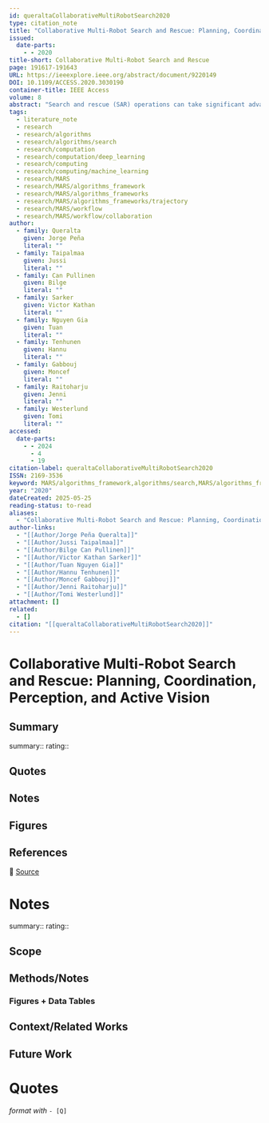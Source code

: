 ```yaml
---
id: queraltaCollaborativeMultiRobotSearch2020
type: citation_note
title: "Collaborative Multi-Robot Search and Rescue: Planning, Coordination, Perception, and Active Vision"
issued:
  date-parts:
    - - 2020
title-short: Collaborative Multi-Robot Search and Rescue
page: 191617-191643
URL: https://ieeexplore.ieee.org/abstract/document/9220149
DOI: 10.1109/ACCESS.2020.3030190
container-title: IEEE Access
volume: 8
abstract: "Search and rescue (SAR) operations can take significant advantage from supporting autonomous or teleoperated robots and multi-robot systems. These can aid in mapping and situational assessment, monitoring and surveillance, establishing communication networks, or searching for victims. This paper provides a review of multi-robot systems supporting SAR operations, with system-level considerations and focusing on the algorithmic perspectives for multi-robot coordination and perception. This is, to the best of our knowledge, the first survey paper to cover (i) heterogeneous SAR robots in different environments, (ii) active perception in multi-robot systems, while (iii) giving two complementary points of view from the multi-agent perception and control perspectives. We also discuss the most significant open research questions: shared autonomy, sim-to-real transferability of existing methods, awareness of victims' conditions, coordination and interoperability in heterogeneous multi-robot systems, and active perception. The different topics in the survey are put in the context of the different challenges and constraints that various types of robots (ground, aerial, surface, or underwater) encounter in different SAR environments (maritime, urban, wilderness, or other post-disaster scenarios). The objective of this survey is to serve as an entry point to the various aspects of multi-robot SAR systems to researchers in both the machine learning and control fields by giving a global overview of the main approaches being taken in the SAR robotics area."
tags:
  - literature_note
  - research
  - research/algorithms
  - research/algorithms/search
  - research/computation
  - research/computation/deep_learning
  - research/computing
  - research/computing/machine_learning
  - research/MARS
  - research/MARS/algorithms_framework
  - research/MARS/algorithms_frameworks
  - research/MARS/algorithms_frameworks/trajectory
  - research/MARS/workflow
  - research/MARS/workflow/collaboration
author:
  - family: Queralta
    given: Jorge Peña
    literal: ""
  - family: Taipalmaa
    given: Jussi
    literal: ""
  - family: Can Pullinen
    given: Bilge
    literal: ""
  - family: Sarker
    given: Victor Kathan
    literal: ""
  - family: Nguyen Gia
    given: Tuan
    literal: ""
  - family: Tenhunen
    given: Hannu
    literal: ""
  - family: Gabbouj
    given: Moncef
    literal: ""
  - family: Raitoharju
    given: Jenni
    literal: ""
  - family: Westerlund
    given: Tomi
    literal: ""
accessed:
  date-parts:
    - - 2024
      - 4
      - 19
citation-label: queraltaCollaborativeMultiRobotSearch2020
ISSN: 2169-3536
keyword: MARS/algorithms_framework,algorithms/search,MARS/algorithms_frameworks/trajectory,computation/deep_learning,computing/machine_learning,MARS,MARS/workflow/collaboration
year: "2020"
dateCreated: 2025-05-25
reading-status: to-read
aliases:
  - "Collaborative Multi-Robot Search and Rescue: Planning, Coordination, Perception, and Active Vision"
author-links:
  - "[[Author/Jorge Peña Queralta]]"
  - "[[Author/Jussi Taipalmaa]]"
  - "[[Author/Bilge Can Pullinen]]"
  - "[[Author/Victor Kathan Sarker]]"
  - "[[Author/Tuan Nguyen Gia]]"
  - "[[Author/Hannu Tenhunen]]"
  - "[[Author/Moncef Gabbouj]]"
  - "[[Author/Jenni Raitoharju]]"
  - "[[Author/Tomi Westerlund]]"
attachment: []
related:
  - []
citation: "[[queraltaCollaborativeMultiRobotSearch2020]]"
---
```


# Collaborative Multi-Robot Search and Rescue: Planning, Coordination, Perception, and Active Vision

## Summary
summary::
rating::

## Quotes

## Notes

## Figures

## References

🔗 [Source](https://ieeexplore.ieee.org/abstract/document/9220149)

# Notes 
summary::
rating:: 

## Scope
## Methods/Notes
### Figures + Data Tables
## Context/Related Works
## Future Work


# Quotes
 *format with* `- [Q]`
